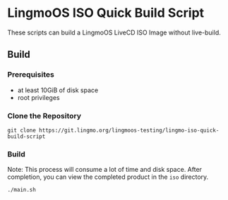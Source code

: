 # LingmoOS ISO Quick Build Script
These scripts can build a LingmoOS LiveCD ISO Image without live-build.
## Build
### Prerequisites
- at least 10GiB of disk space
- root privileges
### Clone the Repository
```shell
git clone https://git.lingmo.org/lingmoos-testing/lingmo-iso-quick-build-script
```
### Build
Note: This process will consume a lot of time and disk space. After completion, you can view the completed product in the `iso` directory.
```shell
./main.sh
```
